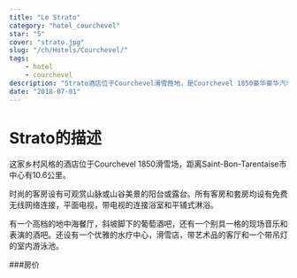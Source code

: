 ```yaml
---
title: "Le Strato"
category: "hotel_courchevel"
star: "5"
cover: "strato.jpg"
slug: "/ch/Hotels/Courchevel/"
tags:
    - hotel
    - courchevel
description: "Strato酒店位于Courchevel滑雪胜地，是Courchevel 1850豪华豪华汽车旅馆之一。"
date: "2018-07-01"
--- 
```

 
 
# Strato的描述
这家乡村风格的酒店位于Courchevel 1850滑雪场，距离Saint-Bon-Tarentaise市中心有10.6公里。

时尚的客房设有可观赏山脉或山谷美景的阳台或露台。所有客房和套房均设有免费无线网络连接，平面电视，带电视的连接浴室和平铺式淋浴。

有一个高档的地中海餐厅，斜坡脚下的葡萄酒吧，还有一个别具一格的现场音乐和表演的酒吧。还设有一个优雅的水疗中心，滑雪店，带艺术品的客厅和一个带吊灯的室内游泳池。

###房价